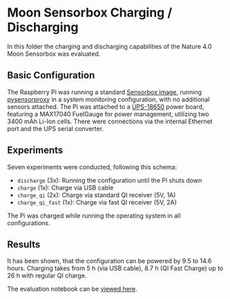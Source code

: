 # Moon Sensorbox Charging / Discharging

In this folder the charging and discharging capabilities of the Nature 4.0 Moon Sensorbox was evaluated.

## Basic Configuration

The Raspberry Pi was running a standard [Sensorbox image](), running [pysensorproxy]() in a system monitoring configuration, with no additional sensors attached. The Pi was attached to a [UPS-18650]() power board, featuring a MAX17040 FuelGauge for power management, utilizing two 3400 mAh Li-Ion cells. There were connections via the internal Ethernet port and the UPS serial converter.

## Experiments

Seven experiments were conducted, following this schema:

- `discharge` (3x): Running the configuration until the Pi shuts down
- `charge` (1x): Charge via USB cable
- `charge_qi` (2x): Charge via standard QI receiver (5V, 1A)
- `charge_qi_fast` (1x): Charge via fast QI receiver (5V, 2A)

The Pi was charged while running the operating system in all configurations.

## Results

It has been shown, that the configuration can be powered by 9.5 to 14.6 hours. Charging takes from 5 h (via USB cable), 8.7 h (QI Fast Charge) up to 26 h with regular QI charge.

The evaluation notebook can be [viewed here](https://nbviewer.jupyter.org/github/Nature40/Sensorboxes-Eval/blob/master/moon-charge/ups18650-viz.ipynb).


